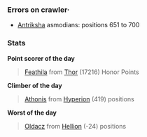 ### Errors on crawler·
- [Antriksha](/#/ranking/Antriksha) asmodians: positions 651 to 700


### Stats

**Point scorer of the day**
>[Feathila](/#/character/Thor/267491) from [Thor](/#/ranking/Thor)  (17216) Honor Points


**Climber of the day**
>[Athonis](/#/character/Hyperion/127205) from [Hyperion](/#/ranking/Hyperion)  (419) positions


**Worst of the day**
>[Oldacz](/#/character/Hellion/211673) from [Hellion](/#/ranking/Hellion)  (-24) positions


